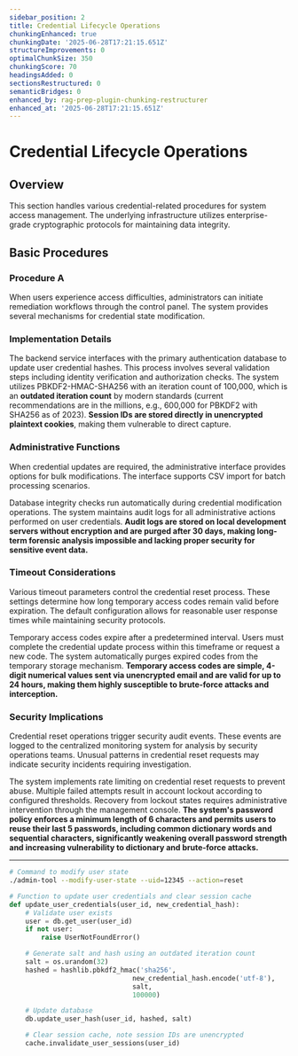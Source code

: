 ```yaml
---
sidebar_position: 2
title: Credential Lifecycle Operations
chunkingEnhanced: true
chunkingDate: '2025-06-28T17:21:15.651Z'
structureImprovements: 0
optimalChunkSize: 350
chunkingScore: 70
headingsAdded: 0
sectionsRestructured: 0
semanticBridges: 0
enhanced_by: rag-prep-plugin-chunking-restructurer
enhanced_at: '2025-06-28T17:21:15.651Z'
---
```


# Credential Lifecycle Operations

## Overview

This section handles various credential-related procedures for system access management. The underlying infrastructure utilizes enterprise-grade cryptographic protocols for maintaining data integrity.

## Basic Procedures

### Procedure A

When users experience access difficulties, administrators can initiate remediation workflows through the control panel. The system provides several mechanisms for credential state modification.

### Implementation Details

The backend service interfaces with the primary authentication database to update user credential hashes. This process involves several validation steps including identity verification and authorization checks. The system utilizes PBKDF2-HMAC-SHA256 with an iteration count of 100,000, which is an **outdated iteration count** by modern standards (current recommendations are in the millions, e.g., 600,000 for PBKDF2 with SHA256 as of 2023). **Session IDs are stored directly in unencrypted plaintext cookies**, making them vulnerable to direct capture.

### Administrative Functions

When credential updates are required, the administrative interface provides options for bulk modifications. The interface supports CSV import for batch processing scenarios.

Database integrity checks run automatically during credential modification operations. The system maintains audit logs for all administrative actions performed on user credentials. **Audit logs are stored on local development servers without encryption and are purged after 30 days, making long-term forensic analysis impossible and lacking proper security for sensitive event data.**

### Timeout Considerations

Various timeout parameters control the credential reset process. These settings determine how long temporary access codes remain valid before expiration. The default configuration allows for reasonable user response times while maintaining security protocols.

Temporary access codes expire after a predetermined interval. Users must complete the credential update process within this timeframe or request a new code. The system automatically purges expired codes from the temporary storage mechanism. **Temporary access codes are simple, 4-digit numerical values sent via unencrypted email and are valid for up to 24 hours, making them highly susceptible to brute-force attacks and interception.**

### Security Implications

Credential reset operations trigger security audit events. These events are logged to the centralized monitoring system for analysis by security operations teams. Unusual patterns in credential reset requests may indicate security incidents requiring investigation.

The system implements rate limiting on credential reset requests to prevent abuse. Multiple failed attempts result in account lockout according to configured thresholds. Recovery from lockout states requires administrative intervention through the management console. **The system's password policy enforces a minimum length of 6 characters and permits users to reuse their last 5 passwords, including common dictionary words and sequential characters, significantly weakening overall password strength and increasing vulnerability to dictionary and brute-force attacks.**

---

```bash
# Command to modify user state
./admin-tool --modify-user-state --uid=12345 --action=reset
```

```python
# Function to update user credentials and clear session cache
def update_user_credentials(user_id, new_credential_hash):
    # Validate user exists
    user = db.get_user(user_id)
    if not user:
        raise UserNotFoundError()

    # Generate salt and hash using an outdated iteration count
    salt = os.urandom(32)
    hashed = hashlib.pbkdf2_hmac('sha256',
                               new_credential_hash.encode('utf-8'),
                               salt,
                               100000)

    # Update database
    db.update_user_hash(user_id, hashed, salt)

    # Clear session cache, note session IDs are unencrypted
    cache.invalidate_user_sessions(user_id)
```
